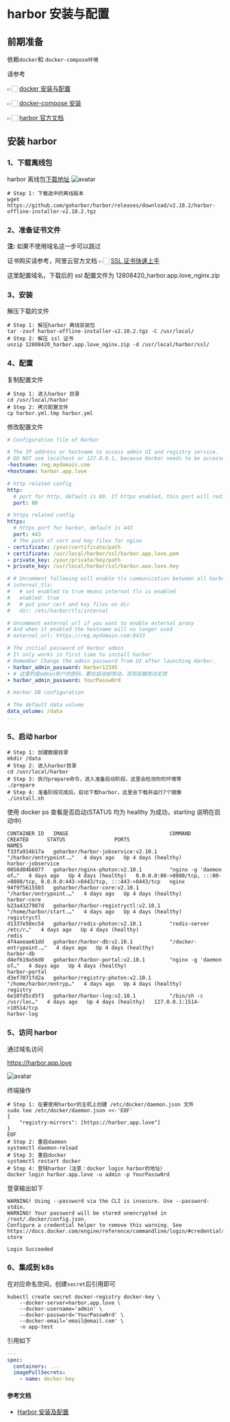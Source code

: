 # harbor 安装与配置

## 前期准备

依赖`docker`和 `docker-compose环境`

请参考

👉🏻 [docker 安装与配置](../docker/linux_docker_installed.md)

👉🏻 [docker-compose 安装](../docker/linux_docker_compose_installed.md)

👉🏻 [harbor 官方文档](https://goharbor.io/)

## 安装 harbor

### 1、下载离线包

harbor 离线包[下载地址](https://github.com/goharbor/harbor/releases)
![avatar](../../images/operations/harbor/harbor_pkg.png)

```shell
# Step 1: 下载选中的离线版本
wget https://github.com/goharbor/harbor/releases/download/v2.10.2/harbor-offline-installer-v2.10.2.tgz
```

### 2、准备证书文件

**注:** 如果不使用域名这一步可以跳过

证书购买请参考，阿里云官方文档 👉🏻 [SSL 证书快速上手](https://www.alibabacloud.com/help/zh/ssl-certificate/getting-started/get-started-with-ssl-certificates-service)

这里配置域名，下载后的 ssl 配置文件为 12808420_harbor.app.love_nginx.zip

### 3、安装

解压下载的文件

```shell
# Step 1: 解压harbor 离线安装包
tar -zxvf harbor-offline-installer-v2.10.2.tgz -C /usr/local/
# Step 2: 解压 ssl 证书
unzip 12808420_harbor.app.love_nginx.zip -d /usr/local/harbor/ssl/
```

### 4、配置

复制配置文件

```shell
# Step 1: 进入harbor 目录
cd /usr/local/harbor
# Step 2: 拷贝配置文件
cp harbor.yml.tmp harbor.yml
```

修改配置文件

```yaml
# Configuration file of Harbor

# The IP address or hostname to access admin UI and registry service.
# DO NOT use localhost or 127.0.0.1, because Harbor needs to be accessed by external clients.
-hostname: reg.mydomain.com
+hostname: harbor.app.love

# http related config
http:
  # port for http, default is 80. If https enabled, this port will redirect to https port
  port: 80

# https related config
https:
  # https port for harbor, default is 443
  port: 443
  # The path of cert and key files for nginx
- certificate: /your/certificate/path
+ certificate: /usr/local/harbor/ssl/harbor.app.love.pem
- private_key: /your/private/key/path
+ private_key: /usr/local/harbor/ssl/harbor.aoo.love.key

# # Uncomment following will enable tls communication between all harbor components
# internal_tls:
#   # set enabled to true means internal tls is enabled
#   enabled: true
#   # put your cert and key files on dir
#   dir: /etc/harbor/tls/internal

# Uncomment external_url if you want to enable external proxy
# And when it enabled the hostname will no longer used
# external_url: https://reg.mydomain.com:8433

# The initial password of Harbor admin
# It only works in first time to install harbor
# Remember Change the admin password from UI after launching Harbor.
- harbor_admin_password: Harbor12345
+ # 这里的是admin账户的密码，要在启动前改动，否则后期改动无效
+ harbor_admin_password: YourPassw0rd

# Harbor DB configuration

# The default data volume
data_volume: /data
...

```

### 5、启动 harbor

```shell
# Step 1: 创建数据目录
mkdir /data
# Step 2: 进入harbor目录
cd /usr/local/harbor
# Step 3: 执行prepare命令，进入准备启动阶段，这里会检测你的环境等
./prepare
# Step 4: 准备阶段完成后，启动下载harbor，这里会下载并运行7个镜像
./install.sh
```

使用 docker ps 查看是否启动(STATUS 均为 healthy 为成功，starting 说明在启动中)

```PlainText
CONTAINER ID   IMAGE                                 COMMAND                  CREATED      STATUS                PORTS                                                                            NAMES
f33fa914b17a   goharbor/harbor-jobservice:v2.10.1    "/harbor/entrypoint.…"   4 days ago   Up 4 days (healthy)                                                                                    harbor-jobservice
0056d04b6077   goharbor/nginx-photon:v2.10.1         "nginx -g 'daemon of…"   4 days ago   Up 4 days (healthy)   0.0.0.0:80->8080/tcp, :::80->8080/tcp, 0.0.0.0:443->8443/tcp, :::443->8443/tcp   nginx
94f9f5615503   goharbor/harbor-core:v2.10.1          "/harbor/entrypoint.…"   4 days ago   Up 4 days (healthy)                                                                                    harbor-core
b23a4327987d   goharbor/harbor-registryctl:v2.10.1   "/home/harbor/start.…"   4 days ago   Up 4 days (healthy)                                                                                    registryctl
d1337e58ec54   goharbor/redis-photon:v2.10.1         "redis-server /etc/r…"   4 days ago   Up 4 days (healthy)                                                                                    redis
4f4aeeae61dd   goharbor/harbor-db:v2.10.1            "/docker-entrypoint.…"   4 days ago   Up 4 days (healthy)                                                                                    harbor-db
d4ef619a56d0   goharbor/harbor-portal:v2.10.1        "nginx -g 'daemon of…"   4 days ago   Up 4 days (healthy)                                                                                    harbor-portal
d3ef7071fd2a   goharbor/registry-photon:v2.10.1      "/home/harbor/entryp…"   4 days ago   Up 4 days (healthy)                                                                                    registry
6e10fd5cd5f3   goharbor/harbor-log:v2.10.1           "/bin/sh -c /usr/loc…"   4 days ago   Up 4 days (healthy)   127.0.0.1:1514->10514/tcp                                                        harbor-log
```

### 5、访问 harbor

通过域名访问

<https://harbor.app.love>

![avatar](../../images/operations/harbor/harbor_login.png)

终端操作

```shell
# Step 1: 在要使用harbor的主机上创建 /etc/docker/daemon.json 文件
sudo tee /etc/docker/daemon.json <<-'EOF'
{
    "registry-mirrors": [https://harbor.app.love"]
}
EOF
# Step 2: 重启daemon
systemctl daemon-reload
# Step 3: 重启docker
systemctl restart docker
# Step 4: 登陆harbor（注意：docker login harbor的地址）
docker login harbor.app.love -u admin -p YourPassw0rd
```

登录输出如下

```PlainText
WARNING! Using --password via the CLI is insecure. Use --password-stdin.
WARNING! Your password will be stored unencrypted in /root/.docker/config.json.
Configure a credential helper to remove this warning. See
https://docs.docker.com/engine/reference/commandline/login/#credentials-store

Login Succeeded
```

### 6、集成到 k8s

在对应命名空间，创建`secret`后引用即可

```shell
kubectl create secret docker-registry docker-key \
    --docker-server=harbor.app.love \
    --docker-username='admin' \
    --docker-password='YourPassw0rd' \
    --docker-email='email@email.com' \
    -n app-test
```

引用如下

```yaml
---
spec:
  containers: ...
  imagePullSecrets:
    - name: docker-key
```

#### 参考文档

- [Harbor 安装及配置](https://juejin.cn/post/7222656390548357177/)
